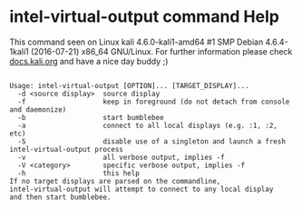 # intel-virtual-output command Help
 
 This command seen on Linux kali 4.6.0-kali1-amd64 #1 SMP Debian 4.6.4-1kali1 (2016-07-21) x86_64 GNU/Linux. For further information please check [docs.kali.org](docs.kali.org) and have a nice day buddy ;) 

~~~

Usage: intel-virtual-output [OPTION]... [TARGET_DISPLAY]...
  -d <source display>  source display
  -f                   keep in foreground (do not detach from console and daemonize)
  -b                   start bumblebee
  -a                   connect to all local displays (e.g. :1, :2, etc)
  -S                   disable use of a singleton and launch a fresh intel-virtual-output process
  -v                   all verbose output, implies -f
  -V <category>        specific verbose output, implies -f
  -h                   this help
If no target displays are parsed on the commandline, 
intel-virtual-output will attempt to connect to any local display
and then start bumblebee.

~~~
